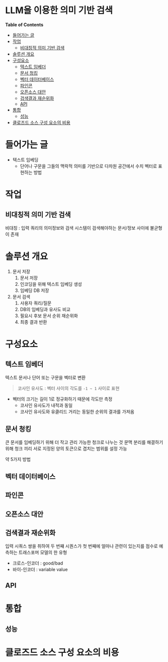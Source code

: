 LLM을 이용한 의미 기반 검색  <!-- omit in toc -->
===

**Table of Contents**
- [들어가는 글](#들어가는-글)
- [작업](#작업)
  - [비대칭적 의미 기반 검색](#비대칭적-의미-기반-검색)
- [솔루션 개요](#솔루션-개요)
- [구성요소](#구성요소)
  - [텍스트 임베더](#텍스트-임베더)
  - [문서 청킹](#문서-청킹)
  - [벡터 데이터베이스](#벡터-데이터베이스)
  - [파인콘](#파인콘)
  - [오픈소스 대안](#오픈소스-대안)
  - [검색결과 재순위화](#검색결과-재순위화)
  - [API](#api)
- [통합](#통합)
  - [성능](#성능)
- [클로즈드 소스 구성 요소의 비용](#클로즈드-소스-구성-요소의-비용)

# 들어가는 글
* 텍스트 임베딩
  * 단어나 구문을 그들의 맥락적 의미를 기반으로 다차원 공간에서 수치 벡터로 표현하는 방법

# 작업
## 비대칭적 의미 기반 검색
비대칭 : 입력 쿼리의 의미정보와 검색 시스템이 검색해야하는 문서/정보 사이에 불균형이 존재

# 솔루션 개요
1. 문서 저장
   1. 문서 저장
   2. 인코딩을 위해 텍스트 임베딩 생성
   3. 임베딩 DB 저장
2. 문서 검색
   1. 사용자 쿼리/질문
   2. DB의 임베딩과 유사도 비교
   3. 필요시 후보 문서 순위 재순위화
   4. 최종 결과 반환

# 구성요소
## 텍스트 임베더
텍스트 문서나 단어 또는 구문을 벡터로 변환
> 코사인 유사도 : 벡터 사이의 각도를 `-1 ~ 1` 사이로 표현

* 벡터의 크기는 길이 1로 정규화하기 때문에 각도만 측정
  * 코사인 유사도가 내적과 동일
  * 코사인 유사도와 유클리드 거리는 동일한 순위의 결과를 가져옴
  
## 문서 청킹
큰 문서를 임베딩하기 위해 더 작고 관리 가능한 청크로 나누는 것
문맥 분리를 해결하기 위해 청크 끼리 서로 지정된 양의 토큰으로 겹치는 범위를 설정 가능

약 5가지 방법

## 벡터 데이터베이스

## 파인콘

## 오픈소스 대안

## 검색결과 재순위화
입력 시쿼스 쌍을 취하여 두 번쨰 시퀀스가 첫 번째에 얼마나 관련이 있는지를 점수로 예측하는 트래스포머 모델의 한 유형
* 크로스-인코더 : good/bad
* 바이-인코더 : variable value

## API

# 통합
## 성능

# 클로즈드 소스 구성 요소의 비용